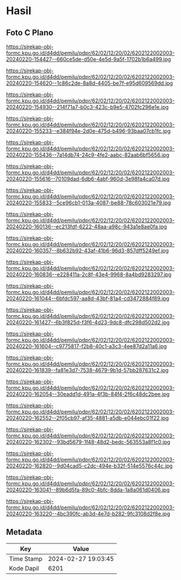 # Hasil

## Foto C Plano

https://sirekap-obj-formc.kpu.go.id/d4dd/pemilu/pdpr/62/02/12/20/02/6202122002003-20240220-154427--660ce5de-d50e-4e5d-9a5f-1702b1b6a499.jpg

https://sirekap-obj-formc.kpu.go.id/d4dd/pemilu/pdpr/62/02/12/20/02/6202122002003-20240220-154620--1c86c2de-8a8d-4405-be7f-e95d609569dd.jpg

https://sirekap-obj-formc.kpu.go.id/d4dd/pemilu/pdpr/62/02/12/20/02/6202122002003-20240220-154930--214f71a7-b0c3-423c-b9e5-4702fc296e1e.jpg

https://sirekap-obj-formc.kpu.go.id/d4dd/pemilu/pdpr/62/02/12/20/02/6202122002003-20240220-155233--e384f94e-2d0e-475d-b496-93baa07cb1fc.jpg

https://sirekap-obj-formc.kpu.go.id/d4dd/pemilu/pdpr/62/02/12/20/02/6202122002003-20240220-155436--7a14db74-24c9-4fe2-aabc-82aab6bf5656.jpg

https://sirekap-obj-formc.kpu.go.id/d4dd/pemilu/pdpr/62/02/12/20/02/6202122002003-20240220-155616--70109dad-6db6-4abf-960d-3e98fa4ca07d.jpg

https://sirekap-obj-formc.kpu.go.id/d4dd/pemilu/pdpr/62/02/12/20/02/6202122002003-20240220-155833--5ce96cb1-013a-4087-be88-78c603021e79.jpg

https://sirekap-obj-formc.kpu.go.id/d4dd/pemilu/pdpr/62/02/12/20/02/6202122002003-20240220-160136--ec213fdf-6222-48aa-a98c-943a1e8ae0fa.jpg

https://sirekap-obj-formc.kpu.go.id/d4dd/pemilu/pdpr/62/02/12/20/02/6202122002003-20240220-160357--8b632b92-43af-41b6-96d3-857dff5249ef.jpg

https://sirekap-obj-formc.kpu.go.id/d4dd/pemilu/pdpr/62/02/12/20/02/6202122002003-20240220-160836--e228411a-2c8f-43e4-9968-8a4bd9283297.jpg

https://sirekap-obj-formc.kpu.go.id/d4dd/pemilu/pdpr/62/02/12/20/02/6202122002003-20240220-161044--6bfdc597-aa8d-43bf-81a4-cd3472884f89.jpg

https://sirekap-obj-formc.kpu.go.id/d4dd/pemilu/pdpr/62/02/12/20/02/6202122002003-20240220-161427--6b3f825d-f3f6-4d23-9dc8-dfc298d502d2.jpg

https://sirekap-obj-formc.kpu.go.id/d4dd/pemilu/pdpr/62/02/12/20/02/6202122002003-20240220-161604--c9775817-f2b8-40c1-a3c3-4ee87d2a11a6.jpg

https://sirekap-obj-formc.kpu.go.id/d4dd/pemilu/pdpr/62/02/12/20/02/6202122002003-20240220-161839--fa81e3d7-7538-4679-9b1d-57bb287631c2.jpg

https://sirekap-obj-formc.kpu.go.id/d4dd/pemilu/pdpr/62/02/12/20/02/6202122002003-20240220-162054--30eadd1d-491a-4f3b-84f4-2f6c48dc2bee.jpg

https://sirekap-obj-formc.kpu.go.id/d4dd/pemilu/pdpr/62/02/12/20/02/6202122002003-20240220-162552--2f05cb97-af35-4881-a5db-e044ebc01f22.jpg

https://sirekap-obj-formc.kpu.go.id/d4dd/pemilu/pdpr/62/02/12/20/02/6202122002003-20240220-162302--93bd5679-1f48-48d2-bedc-563553a8f1c0.jpg

https://sirekap-obj-formc.kpu.go.id/d4dd/pemilu/pdpr/62/02/12/20/02/6202122002003-20240220-162820--9d04cad5-c2dc-494e-b32f-514e5576c44c.jpg

https://sirekap-obj-formc.kpu.go.id/d4dd/pemilu/pdpr/62/02/12/20/02/6202122002003-20240220-163041--89b6d5fa-89c0-4bfc-8dda-1a8a061d0406.jpg

https://sirekap-obj-formc.kpu.go.id/d4dd/pemilu/pdpr/62/02/12/20/02/6202122002003-20240220-163220--4bc390fc-ab3d-4e7d-b282-9fc3108d2f8e.jpg


## Metadata

| Key        | Value               |
| ---------- | ------------------- |
| Time Stamp | 2024-02-27 19:03:45 |
| Kode Dapil | 6201                |



